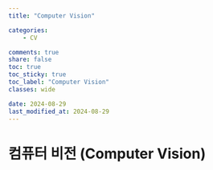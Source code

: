 ```yaml
---
title: "Computer Vision"

categories:
    - CV

comments: true
share: false
toc: true
toc_sticky: true
toc_label: "Computer Vision"
classes: wide

date: 2024-08-29
last_modified_at: 2024-08-29
---
```


# 컴퓨터 비전 (Computer Vision)


